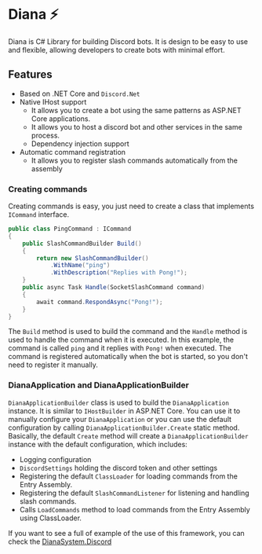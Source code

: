﻿# Diana ⚡

Diana is C# Library for building Discord bots. It is design to be easy to use and flexible, allowing developers to create bots with minimal effort.

## Features

- Based on .NET Core and `Discord.Net`
- Native IHost support
	- It allows you to create a bot using the same patterns as ASP.NET Core applications.
	- It allows you to host a discord bot and other services in the same process.
	- Dependency injection support
- Automatic command registration
	- It allows you to register slash commands automatically from the assembly

### Creating commands

Creating commands is easy, you just need to create a class that implements `ICommand` interface.
```csharp
public class PingCommand : ICommand
{
    public SlashCommandBuilder Build()
    {
        return new SlashCommandBuilder()
            .WithName("ping")
            .WithDescription("Replies with Pong!");
    }
    public async Task Handle(SocketSlashCommand command)
    {
        await command.RespondAsync("Pong!");
    }
}
```
The `Build` method is used to build the command and the `Handle` method is used to handle the command when it is executed. In this example, the command is called `ping` and it replies with `Pong!` when executed.
The command is registered automatically when the bot is started, so you don't need to register it manually.

### DianaApplication and DianaApplicationBuilder

`DianaApplicationBuilder` class is used to build the `DianaApplication` instance. It is similar to `IHostBuilder` in ASP.NET Core. You can use it to manually configure your `DianaApplication` or you can use the default configuration by calling `DianaApplicationBuilder.Create` static method.
Basically, the default `Create` method will create a `DianaApplicationBuilder` instance with the default configuration, which includes:

- Logging configuration
- `DiscordSettings` holding the discord token and other settings
- Registering the default `ClassLoader` for loading commands from the Entry Assembly.
- Registering the default `SlashCommandListener` for listening and handling slash commands.
- Calls `LoadCommands` method to load commands from the Entry Assembly using ClassLoader.

If you want to see a full of example of the use of this framework, you can check the [DianaSystem.Discord](https://github.com/leo-bloise/DianaSystem.Discord)